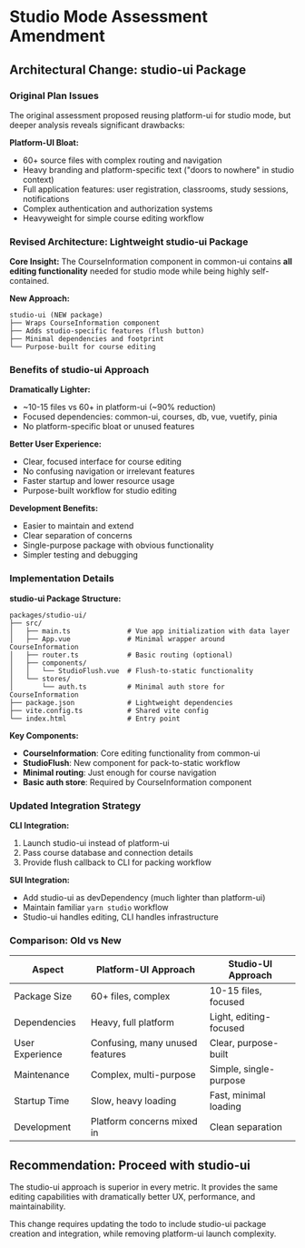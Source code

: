 # Studio Mode Assessment Amendment

## Architectural Change: studio-ui Package

### Original Plan Issues
The original assessment proposed reusing platform-ui for studio mode, but deeper analysis reveals significant drawbacks:

**Platform-UI Bloat:**
- 60+ source files with complex routing and navigation
- Heavy branding and platform-specific text ("doors to nowhere" in studio context)
- Full application features: user registration, classrooms, study sessions, notifications
- Complex authentication and authorization systems
- Heavyweight for simple course editing workflow

### Revised Architecture: Lightweight studio-ui Package

**Core Insight:** The CourseInformation component in common-ui contains **all editing functionality** needed for studio mode while being highly self-contained.

**New Approach:**
```
studio-ui (NEW package)
├── Wraps CourseInformation component
├── Adds studio-specific features (flush button)
├── Minimal dependencies and footprint
└── Purpose-built for course editing
```

### Benefits of studio-ui Approach

**Dramatically Lighter:**
- ~10-15 files vs 60+ in platform-ui (~90% reduction)
- Focused dependencies: common-ui, courses, db, vue, vuetify, pinia
- No platform-specific bloat or unused features

**Better User Experience:**
- Clear, focused interface for course editing
- No confusing navigation or irrelevant features
- Faster startup and lower resource usage
- Purpose-built workflow for studio editing

**Development Benefits:**
- Easier to maintain and extend
- Clear separation of concerns
- Single-purpose package with obvious functionality
- Simpler testing and debugging

### Implementation Details

**studio-ui Package Structure:**
```
packages/studio-ui/
├── src/
│   ├── main.ts              # Vue app initialization with data layer
│   ├── App.vue              # Minimal wrapper around CourseInformation
│   ├── router.ts            # Basic routing (optional)
│   ├── components/
│   │   └── StudioFlush.vue  # Flush-to-static functionality
│   └── stores/
│       └── auth.ts          # Minimal auth store for CourseInformation
├── package.json             # Lightweight dependencies
├── vite.config.ts           # Shared vite config
└── index.html               # Entry point
```

**Key Components:**
- **CourseInformation**: Core editing functionality from common-ui
- **StudioFlush**: New component for pack-to-static workflow
- **Minimal routing**: Just enough for course navigation
- **Basic auth store**: Required by CourseInformation component

### Updated Integration Strategy

**CLI Integration:**
1. Launch studio-ui instead of platform-ui
2. Pass course database and connection details
3. Provide flush callback to CLI for packing workflow

**SUI Integration:**
- Add studio-ui as devDependency (much lighter than platform-ui)
- Maintain familiar `yarn studio` workflow
- Studio-ui handles editing, CLI handles infrastructure

### Comparison: Old vs New

| Aspect | Platform-UI Approach | Studio-UI Approach |
|--------|---------------------|-------------------|
| Package Size | 60+ files, complex | 10-15 files, focused |
| Dependencies | Heavy, full platform | Light, editing-focused |
| User Experience | Confusing, many unused features | Clear, purpose-built |
| Maintenance | Complex, multi-purpose | Simple, single-purpose |
| Startup Time | Slow, heavy loading | Fast, minimal loading |
| Development | Platform concerns mixed in | Clean separation |

## Recommendation: Proceed with studio-ui

The studio-ui approach is superior in every metric. It provides the same editing capabilities with dramatically better UX, performance, and maintainability.

This change requires updating the todo to include studio-ui package creation and integration, while removing platform-ui launch complexity.